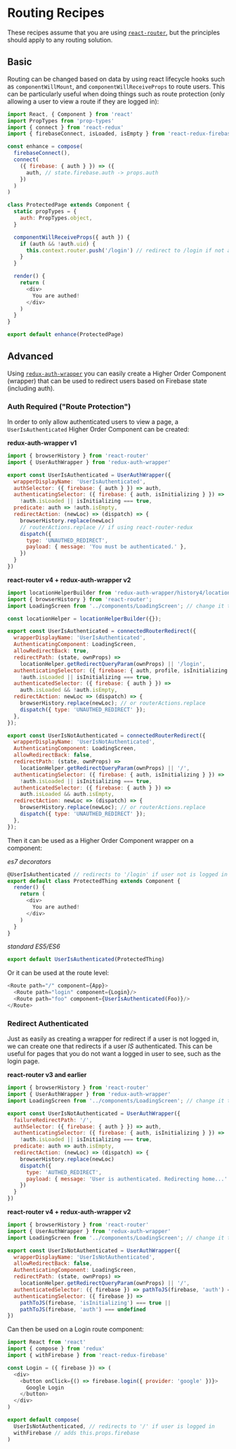 # Routing Recipes

These recipes assume that you are using [`react-router`](https://github.com/ReactTraining/react-router), but the principles should apply to any routing solution.

## Basic

Routing can be changed based on data by using react lifecycle hooks such as `componentWillMount`, and `componentWillReceiveProps` to route users. This can be particularly useful when doing things such as route protection (only allowing a user to view a route if they are logged in):

```javascript
import React, { Component } from 'react'
import PropTypes from 'prop-types'
import { connect } from 'react-redux'
import { firebaseConnect, isLoaded, isEmpty } from 'react-redux-firebase'

const enhance = compose(
  firebaseConnect(),
  connect(
    ({ firebase: { auth } }) => ({
      auth, // state.firebase.auth -> props.auth
    })
  )
)

class ProtectedPage extends Component {
  static propTypes = {
    auth: PropTypes.object,
  }

  componentWillReceiveProps({ auth }) {
    if (auth && !auth.uid) {
      this.context.router.push('/login') // redirect to /login if not authed
    }
  }

  render() {
    return (
      <div>
        You are authed!
      </div>
    )
  }
}

export default enhance(ProtectedPage)
```

## Advanced

Using [`redux-auth-wrapper`](https://github.com/mjrussell/redux-auth-wrapper) you can easily create a Higher Order Component (wrapper) that can be used to redirect users based on Firebase state (including auth).

### Auth Required ("Route Protection")

In order to only allow authenticated users to view a page, a `UserIsAuthenticated` Higher Order Component can be created:

**redux-auth-wrapper v1**

```javascript
import { browserHistory } from 'react-router'
import { UserAuthWrapper } from 'redux-auth-wrapper'

export const UserIsAuthenticated = UserAuthWrapper({
  wrapperDisplayName: 'UserIsAuthenticated',
  authSelector: ({ firebase: { auth } }) => auth,
  authenticatingSelector: ({ firebase: { auth, isInitializing } }) =>
    !auth.isLoaded || isInitializing === true,
  predicate: auth => !auth.isEmpty,
  redirectAction: (newLoc) => (dispatch) => {
    browserHistory.replace(newLoc)
    // routerActions.replace // if using react-router-redux
    dispatch({
      type: 'UNAUTHED_REDIRECT',
      payload: { message: 'You must be authenticated.' },
    })
  }
})
```

**react-router v4 + redux-auth-wrapper v2**

```javascript
import locationHelperBuilder from 'redux-auth-wrapper/history4/locationHelper';
import { browserHistory } from 'react-router';
import LoadingScreen from '../components/LoadingScreen'; // change it to your custom component

const locationHelper = locationHelperBuilder({});

export const UserIsAuthenticated = connectedRouterRedirect({
  wrapperDisplayName: 'UserIsAuthenticated',
  AuthenticatingComponent: LoadingScreen,
  allowRedirectBack: true,
  redirectPath: (state, ownProps) =>
    locationHelper.getRedirectQueryParam(ownProps) || '/login',
  authenticatingSelector: ({ firebase: { auth, profile, isInitializing } }) =>
    !auth.isLoaded || isInitializing === true,
  authenticatedSelector: ({ firebase: { auth } }) =>
    auth.isLoaded && !auth.isEmpty,
  redirectAction: newLoc => (dispatch) => {
    browserHistory.replace(newLoc); // or routerActions.replace
    dispatch({ type: 'UNAUTHED_REDIRECT' });
  },
});

export const UserIsNotAuthenticated = connectedRouterRedirect({
  wrapperDisplayName: 'UserIsNotAuthenticated',
  AuthenticatingComponent: LoadingScreen,
  allowRedirectBack: false,
  redirectPath: (state, ownProps) =>
    locationHelper.getRedirectQueryParam(ownProps) || '/',
  authenticatingSelector: ({ firebase: { auth, isInitializing } }) =>
    !auth.isLoaded || isInitializing === true,
  authenticatedSelector: ({ firebase: { auth } }) =>
    auth.isLoaded && auth.isEmpty,
  redirectAction: newLoc => (dispatch) => {
    browserHistory.replace(newLoc); // or routerActions.replace
    dispatch({ type: 'UNAUTHED_REDIRECT' });
  },
});
```


Then it can be used as a Higher Order Component wrapper on a component:

*es7 decorators*

```javascript
@UserIsAuthenticated // redirects to '/login' if user not is logged in
export default class ProtectedThing extends Component {
  render() {
    return (
      <div>
        You are authed!
      </div>
    )
  }
}
```

*standard ES5/ES6*

```javascript
export default UserIsAuthenticated(ProtectedThing)
```

Or it can be used at the route level:

```javascript
<Route path="/" component={App}>
  <Route path="login" component={Login}/>
  <Route path="foo" component={UserIsAuthenticated(Foo)}/>
</Route>
```


### Redirect Authenticated
Just as easily as creating a wrapper for redirect if a user is not logged in, we can create one that redirects if a user *IS* authenticated. This can be useful for pages that you do not want a logged in user to see, such as the login page.

**react-router v3 and earlier**

```javascript
import { browserHistory } from 'react-router'
import { UserAuthWrapper } from 'redux-auth-wrapper'
import LoadingScreen from '../components/LoadingScreen'; // change it to your custom component

export const UserIsNotAuthenticated = UserAuthWrapper({
  failureRedirectPath: '/',
  authSelector: ({ firebase: { auth } }) => auth,
  authenticatingSelector: ({ firebase: { auth, isInitializing } }) =>
    !auth.isLoaded || isInitializing === true,
  predicate: auth => auth.isEmpty,
  redirectAction: (newLoc) => (dispatch) => {
    browserHistory.replace(newLoc)
    dispatch({
      type: 'AUTHED_REDIRECT',
      payload: { message: 'User is authenticated. Redirecting home...' }
    })
  }
})
```

**react-router v4 + redux-auth-wrapper v2**

```js
import { browserHistory } from 'react-router'
import { UserAuthWrapper } from 'redux-auth-wrapper'
import LoadingScreen from '../components/LoadingScreen'; // change it to your custom component

export const UserIsNotAuthenticated = UserAuthWrapper({
  wrapperDisplayName: 'UserIsNotAuthenticated',
  allowRedirectBack: false,
  AuthenticatingComponent: LoadingScreen,
  redirectPath: (state, ownProps) =>
    locationHelper.getRedirectQueryParam(ownProps) || '/',
  authenticatedSelector: ({ firebase }) => pathToJS(firebase, 'auth') === null,
  authenticatingSelector: ({ firebase }) =>
    pathToJS(firebase, 'isInitializing') === true ||
    pathToJS(firebase, 'auth') === undefined
})
```

Can then be used on a Login route component:

```javascript
import React from 'react'
import { compose } from 'redux'
import { withFirebase } from 'react-redux-firebase'

const Login = ({ firebase }) => (
  <div>
    <button onClick={() => firebase.login({ provider: 'google' })}>
      Google Login
    </button>
  </div>
)

export default compose(
  UserIsNotAuthenticated, // redirects to '/' if user is logged in
  withFirebase // adds this.props.firebase
)
```

